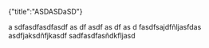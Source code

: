 {"title":"ASDASDaSD"}

a sdfasdfasdfasdf
as df
asdf
as
df
as d
fasdfsajdfñljasfdas
asdfjaksdñfjkasdf
sadfasdfasñdkfljasd